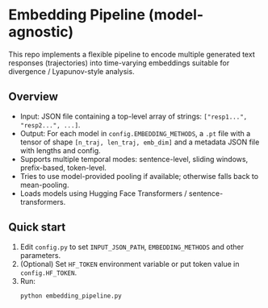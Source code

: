 # Embedding Pipeline (model-agnostic)

This repo implements a flexible pipeline to encode multiple generated text responses
(trajectories) into time-varying embeddings suitable for divergence / Lyapunov-style analysis.

## Overview
- Input: JSON file containing a top-level array of strings: `["resp1...", "resp2...", ...]`.
- Output: For each model in `config.EMBEDDING_METHODS`, a `.pt` file with a tensor of shape
  `[n_traj, len_traj, emb_dim]` and a metadata JSON file with lengths and config.
- Supports multiple temporal modes: sentence-level, sliding windows, prefix-based, token-level.
- Tries to use model-provided pooling if available; otherwise falls back to mean-pooling.
- Loads models using Hugging Face Transformers / sentence-transformers.

## Quick start
1. Edit `config.py` to set `INPUT_JSON_PATH`, `EMBEDDING_METHODS` and other parameters.
2. (Optional) Set `HF_TOKEN` environment variable or put token value in `config.HF_TOKEN`.
3. Run:
   ```bash
   python embedding_pipeline.py
